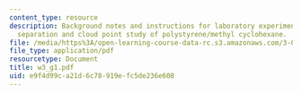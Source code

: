 ```yaml
---
content_type: resource
description: Background notes and instructions for laboratory experiments on phase
  separation and cloud point study of polystyrene/methyl cyclohexane.
file: /media/https%3A/open-learning-course-data-rc.s3.amazonaws.com/3-014-materials-laboratory-fall-2006/e9f4d99ca21d6c78919efc5de236e608_w3_g1.pdf
file_type: application/pdf
resourcetype: Document
title: w3_g1.pdf
uid: e9f4d99c-a21d-6c78-919e-fc5de236e608
---
```

